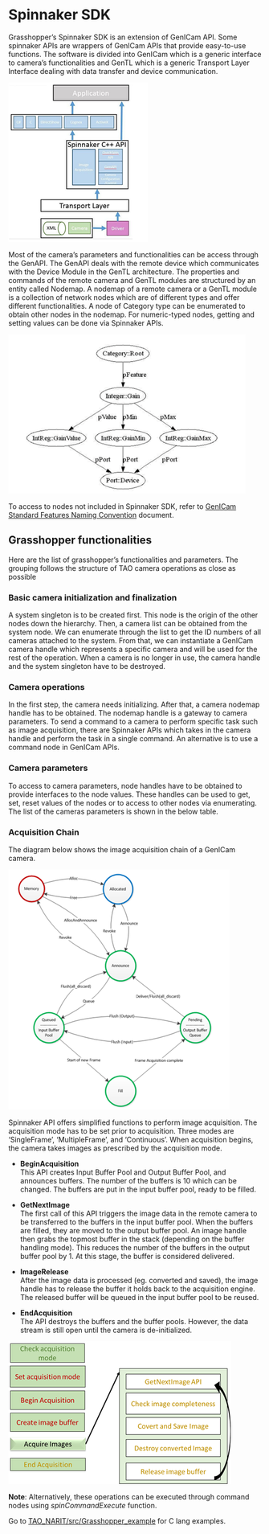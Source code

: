 # Spinnaker SDK

Grasshopper’s Spinnaker SDK is an extension of GenICam API. Some spinnaker APIs are wrappers of GenICam APIs that provide easy-to-use functions. The software is divided into GenICam which is a generic interface to camera’s functionalities and GenTL which is a generic Transport Layer Interface dealing with data transfer and device communication.

![alt text](./fig/Spinnaker_API.png)

Most of the camera’s parameters and functionalities can be access through the GenAPI. The GenAPI deals with the remote device which communicates with the Device Module in the GenTL architecture. The properties and commands of the remote camera and GenTL modules are structured by an entity called Nodemap. A nodemap of a remote camera or a GenTL module is a collection of network nodes which are of different types and offer different functionalities. A node of Category type can be enumerated to obtain other nodes in the nodemap. For numeric-typed nodes, getting and setting values can be done via Spinnaker APIs.

![alt text](./fig/Nodemap_Spinnaker.png)

To access to nodes not included in Spinnaker SDK, refer to [GenICam Standard Features Naming Convention](https://www.emva.org/wp-content/uploads/GenICam_SFNC_2_3.pdf) document.

## Grasshopper functionalities
Here are the list of grasshopper’s functionalities and parameters. The grouping follows the structure of TAO camera operations as close as possible

### Basic camera initialization and finalization
A system singleton is to be created first. This node is the origin of the other nodes down the hierarchy. Then, a camera list can be obtained from the system node. We can enumerate through the list to get the ID numbers of all cameras attached to the system. From that, we can instantiate a GenICam camera handle which represents a specific camera and will be used for the rest of the operation.  When a camera is no longer in use, the camera handle and the system singleton have to be destroyed.

### Camera operations
In the first step, the camera needs initializing. After that, a camera nodemap handle has to be obtained. The nodemap handle is a gateway to camera parameters. To send a command to a camera to perform specific task such as image acquisition, there are Spinnaker APIs which takes in the camera handle and perform the task in a single command. An alternative is to use a command node in GenICam APIs.

### Camera parameters
 To access to camera parameters, node handles have to be obtained to provide interfaces to the node values. These handles can be used to get, set, reset values of the nodes or to access to other nodes via enumerating. The list of the cameras parameters is shown in the below table.


 ### Acquisition Chain
The diagram below shows the image acquisition chain of a GenICam camera.

![alt text](./fig/acquisition_loop.png)

Spinnaker API offers simplified functions to perform image acquisition. The acquisition mode has to be set prior to acquisition. Three modes are ‘SingleFrame’, ‘MultipleFrame’, and ‘Continuous’. When acquisition begins, the camera takes images as prescribed by the acquisition mode.
- **BeginAcquisition**\
This API creates Input Buffer Pool and Output Buffer Pool, and announces buffers. The number of the buffers is 10 which can be changed. The buffers are put in the input buffer pool, ready to be filled.

- **GetNextImage**\
The first call of this API triggers the image data in the remote camera to be transferred to the buffers in the input buffer pool. When the buffers are filled, they are moved to the output buffer pool. An image handle then grabs the topmost buffer in the stack (depending on the buffer handling mode). This reduces the number of the buffers in the output buffer pool by 1. At this stage, the buffer is considered delivered.

- **ImageRelease**\
After the image data is processed (eg. converted and saved), the image handle has to release the buffer it holds back to the acquisition engine. The released buffer will be queued in the input buffer pool to be reused.

- **EndAcquisition**\
The API destroys the buffers and the buffer pools. However, the data stream is still open until the camera is de-initialized.

![alt text](./fig/Acquisition_API_Map.png)

**Note**: Alternatively, these operations can be executed through command nodes using *spinCommandExecute* function.

Go to [TAO_NARIT/src/Grasshopper_example](https://github.com/Bossax/TAO_NARIT/tree/main/src/Grasshopper_example) for C lang examples.
